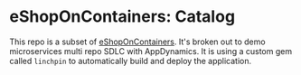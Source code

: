 # eShopOnContainers: Catalog
This repo is a subset of [eShopOnContainers](https://github.com/dotnet-architecture/eShopOnContainers). It's broken out to demo microservices multi repo SDLC with AppDynamics. It is using a custom gem called `linchpin` to automatically build and deploy the application.

